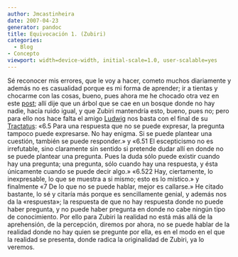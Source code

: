 ```yaml
---
author: Jmcastinheira
date: 2007-04-23
generator: pandoc
title: Equivocación 1. (Zubiri)
categories:
  - Blog
- Concepto
viewport: width=device-width, initial-scale=1.0, user-scalable=yes
---
```


Sé reconocer mis errores, que le voy a hacer, cometo muchos diariamente
y además no es casualidad porque es mi forma de aprender; ir a tientas y
chocarme con las cosas, bueno, pues ahora me he chocado otra vez en este
[post](http://lorealenelespejo.blogspot.com/2007/04/seguimos-con-zubiri-introduccin.html);
allí dije que un árbol que se cae en un bosque donde no hay nadie, hacía
ruido igual, y que Zubiri mantendría esto, bueno, pues no; pero para
ello nos hace falta el amigo
[Ludwig](http://es.wikipedia.org/wiki/Ludwig_Wittgenstein) nos basta con
el final de su
[Tractatus](http://www.diegolevis.com.ar/secciones/Infoteca/Tractatuslogico-philosophicus.pdf):
«6.5 Para una respuesta que no se puede expresar, la pregunta tampoco
puede expresarse. No hay enigma. Si se puede plantear una cuestión,
también se puede responder.» y «6.51 El escepticismo no es irrefutable,
sino claramente sin sentido si pretende dudar allí en donde no se puede
plantear una pregunta. Pues la duda sólo puede existir cuando hay una
pregunta; una pregunta, sólo cuando hay una respuesta, y ésta únicamente
cuando se puede decir algo.» «6.522 Hay, ciertamente, lo inexpresable,
lo que se muestra a si mismo; esto es lo místico.» y finalmente «7 De lo
que no se puede hablar, mejor es callarse.» He citado bastante, lo sé y
citaría más porque es sencillamente genial, y además nos da la
«respuesta»; la respuesta de que no hay respuesta donde no puede haber
pregunta, y no puede haber pregunta en donde no cabe ningún tipo de
conocimiento. Por ello para Zubiri la realidad no está más allá de la
aprehensión, de la percepción, diremos por ahora, no se puede hablar de
la realidad donde no hay quien se pregunte por ella, es en el modo en el
que la realidad se presenta, donde radica la originalidad de Zubiri, ya
lo veremos.
